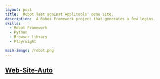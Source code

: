 ```yaml
---
layout: post
title:  Robot Test against Applitools' demo site.  
description:  A Robot Framework project that generates a few logins.  
skills:  
  - Robot Framework
  - Python
  - Browser Library
  - Playrwight 

main-image: /robot.png
---
```

[Web-Site-Auto](https://github.com/fernando-dz/Web-Site-Auto)
---
